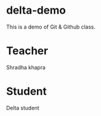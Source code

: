 # delta-demo
This is a demo of Git &amp; Github class.

# Teacher
Shradha khapra
# Student
Delta student 